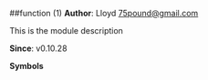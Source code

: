 <a name="module_function"></a>
##function (1)
**Author**: Lloyd <75pound@gmail.com>  

This is the module description

**Since**: v0.10.28  
  
**Symbols**  

